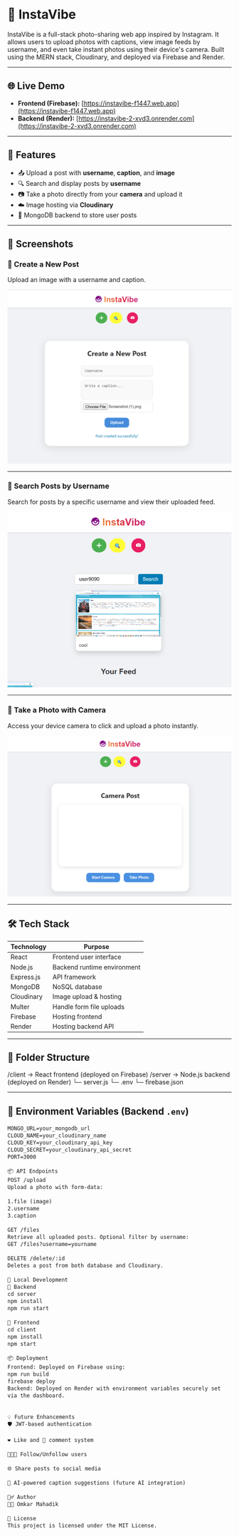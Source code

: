 # 📸 InstaVibe

InstaVibe is a full-stack photo-sharing web app inspired by Instagram. It allows users to upload photos with captions, view image feeds by username, and even take instant photos using their device's camera. Built using the MERN stack, Cloudinary, and deployed via Firebase and Render.

---

## 🌐 Live Demo

- **Frontend (Firebase):** [https://instavibe-f1447.web.app](https://instavibe-f1447.web.app)
- **Backend (Render):** [https://instavibe-2-xvd3.onrender.com](https://instavibe-2-xvd3.onrender.com)

---

## 🧠 Features

- 📤 Upload a post with **username**, **caption**, and **image**
- 🔍 Search and display posts by **username**
- 📷 Take a photo directly from your **camera** and upload it
- ☁️ Image hosting via **Cloudinary**
- 📁 MongoDB backend to store user posts

---

## 🧪 Screenshots

### 🔹 Create a New Post
Upload an image with a username and caption.

![Create Post](./screenshots/create-post.png)

---

### 🔹 Search Posts by Username
Search for posts by a specific username and view their uploaded feed.

![Search Post](./screenshots/search-posts.png)

---

### 🔹 Take a Photo with Camera
Access your device camera to click and upload a photo instantly.

![Camera Post](./screenshots/camera-post.png)

---

## 🛠️ Tech Stack

| Technology      | Purpose                         |
|-----------------|---------------------------------|
| React           | Frontend user interface         |
| Node.js         | Backend runtime environment     |
| Express.js      | API framework                   |
| MongoDB         | NoSQL database                  |
| Cloudinary      | Image upload & hosting          |
| Multer          | Handle form file uploads        |
| Firebase        | Hosting frontend                |
| Render          | Hosting backend API             |

---

## 📂 Folder Structure
/client → React frontend (deployed on Firebase)
/server → Node.js backend (deployed on Render)
└─ server.js
└─ .env
└─ firebase.json


---

## 🔐 Environment Variables (Backend `.env`)

```env
MONGO_URL=your_mongodb_url
CLOUD_NAME=your_cloudinary_name
CLOUD_KEY=your_cloudinary_api_key
CLOUD_SECRET=your_cloudinary_api_secret
PORT=3000

📦 API Endpoints
POST /upload
Upload a photo with form-data:

1.file (image)
2.username
3.caption

GET /files
Retrieve all uploaded posts. Optional filter by username:
GET /files?username=yourname

DELETE /delete/:id
Deletes a post from both database and Cloudinary.

🚀 Local Development
🔹 Backend
cd server
npm install
npm run start

🔹 Frontend
cd client
npm install
npm start

📦 Deployment
Frontend: Deployed on Firebase using:
npm run build
firebase deploy
Backend: Deployed on Render with environment variables securely set via the dashboard.


💡 Future Enhancements
🛡️ JWT-based authentication

❤️ Like and 💬 comment system

🧑‍🤝‍🧑 Follow/Unfollow users

🌐 Share posts to social media

🧠 AI-powered caption suggestions (future AI integration)

🙋‍♂️ Author
👨‍💻 Omkar Mahadik

📄 License
This project is licensed under the MIT License.

